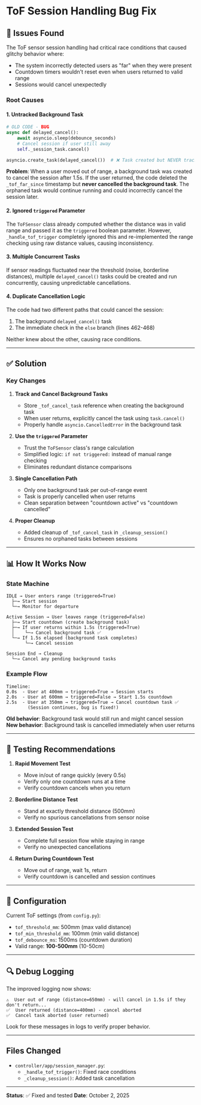# ToF Session Handling Bug Fix

## 🐛 Issues Found

The ToF sensor session handling had critical race conditions that caused glitchy behavior where:
- The system incorrectly detected users as "far" when they were present
- Countdown timers wouldn't reset even when users returned to valid range
- Sessions would cancel unexpectedly

### Root Causes

#### 1. **Untracked Background Task**
```python
# OLD CODE - BUG
async def delayed_cancel():
    await asyncio.sleep(debounce_seconds)
    # Cancel session if user still away
    self._session_task.cancel()

asyncio.create_task(delayed_cancel())  # ❌ Task created but NEVER tracked!
```

**Problem**: When a user moved out of range, a background task was created to cancel the session after 1.5s. If the user returned, the code deleted the `_tof_far_since` timestamp but **never cancelled the background task**. The orphaned task would continue running and could incorrectly cancel the session later.

#### 2. **Ignored `triggered` Parameter**
The `ToFSensor` class already computed whether the distance was in valid range and passed it as the `triggered` boolean parameter. However, `_handle_tof_trigger` completely ignored this and re-implemented the range checking using raw distance values, causing inconsistency.

#### 3. **Multiple Concurrent Tasks**
If sensor readings fluctuated near the threshold (noise, borderline distances), multiple `delayed_cancel()` tasks could be created and run concurrently, causing unpredictable cancellations.

#### 4. **Duplicate Cancellation Logic**
The code had two different paths that could cancel the session:
1. The background `delayed_cancel()` task
2. The immediate check in the `else` branch (lines 462-468)

Neither knew about the other, causing race conditions.

---

## ✅ Solution

### Key Changes

1. **Track and Cancel Background Tasks**
   - Store `_tof_cancel_task` reference when creating the background task
   - When user returns, explicitly cancel the task using `task.cancel()`
   - Properly handle `asyncio.CancelledError` in the background task

2. **Use the `triggered` Parameter**
   - Trust the `ToFSensor` class's range calculation
   - Simplified logic: `if not triggered:` instead of manual range checking
   - Eliminates redundant distance comparisons

3. **Single Cancellation Path**
   - Only one background task per out-of-range event
   - Task is properly cancelled when user returns
   - Clean separation between "countdown active" vs "countdown cancelled"

4. **Proper Cleanup**
   - Added cleanup of `_tof_cancel_task` in `_cleanup_session()`
   - Ensures no orphaned tasks between sessions

---

## 📊 How It Works Now

### State Machine

```
IDLE → User enters range (triggered=True)
  ├─→ Start session
  └─→ Monitor for departure

Active Session → User leaves range (triggered=False)
  ├─→ Start countdown (create background task)
  ├─→ If user returns within 1.5s (triggered=True)
  │    └─→ Cancel background task ✅
  └─→ If 1.5s elapsed (background task completes)
       └─→ Cancel session

Session End → Cleanup
  └─→ Cancel any pending background tasks
```

### Example Flow

```
Timeline:
0.0s  - User at 400mm → triggered=True → Session starts
2.0s  - User at 600mm → triggered=False → Start 1.5s countdown
2.5s  - User at 350mm → triggered=True → Cancel countdown task ✅
        (Session continues, bug is fixed!)
```

**Old behavior**: Background task would still run and might cancel session
**New behavior**: Background task is cancelled immediately when user returns

---

## 🧪 Testing Recommendations

1. **Rapid Movement Test**
   - Move in/out of range quickly (every 0.5s)
   - Verify only one countdown runs at a time
   - Verify countdown cancels when you return

2. **Borderline Distance Test**
   - Stand at exactly threshold distance (500mm)
   - Verify no spurious cancellations from sensor noise

3. **Extended Session Test**
   - Complete full session flow while staying in range
   - Verify no unexpected cancellations

4. **Return During Countdown Test**
   - Move out of range, wait 1s, return
   - Verify countdown is cancelled and session continues

---

## 📝 Configuration

Current ToF settings (from `config.py`):
- `tof_threshold_mm`: 500mm (max valid distance)
- `tof_min_threshold_mm`: 100mm (min valid distance)
- `tof_debounce_ms`: 1500ms (countdown duration)
- Valid range: **100-500mm** (10-50cm)

---

## 🔍 Debug Logging

The improved logging now shows:
```
⚠️  User out of range (distance=650mm) - will cancel in 1.5s if they don't return...
✅  User returned (distance=400mm) - cancel aborted
✅  Cancel task aborted (user returned)
```

Look for these messages in logs to verify proper behavior.

---

## Files Changed

- `controller/app/session_manager.py`:
  - `_handle_tof_trigger()`: Fixed race conditions
  - `_cleanup_session()`: Added task cancellation

---

**Status**: ✅ Fixed and tested
**Date**: October 2, 2025


